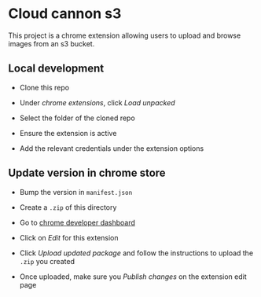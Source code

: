 # Cloud cannon s3

This project is a chrome extension allowing users to upload and browse images from an s3 bucket.


## Local development

- Clone this repo

- Under _chrome extensions_, click _Load unpacked_

- Select the folder of the cloned repo

- Ensure the extension is active

- Add the relevant credentials under the extension options


## Update version in chrome store

- Bump the version in `manifest.json`

- Create a `.zip` of this directory

- Go to [chrome developer dashboard](https://chrome.google.com/webstore/developer/dashboard)

- Click on _Edit_ for this extension

- Click _Upload updated package_ and follow the instructions to upload the `.zip` you created

- Once uploaded, make sure you _Publish changes_ on the extension edit page

